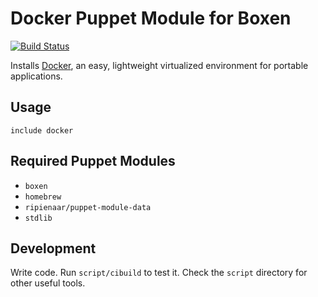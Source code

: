 # Docker Puppet Module for Boxen
[![Build Status](https://travis-ci.org/boxen/puppet-docker.svg)](https://travis-ci.org/boxen/puppet-docker)

Installs [Docker](https://www.docker.io), an easy, lightweight virtualized environment for portable applications.

## Usage

```puppet
include docker
```

## Required Puppet Modules

* `boxen`
* `homebrew`
* `ripienaar/puppet-module-data`
* `stdlib`

## Development

Write code. Run `script/cibuild` to test it. Check the `script`
directory for other useful tools.

